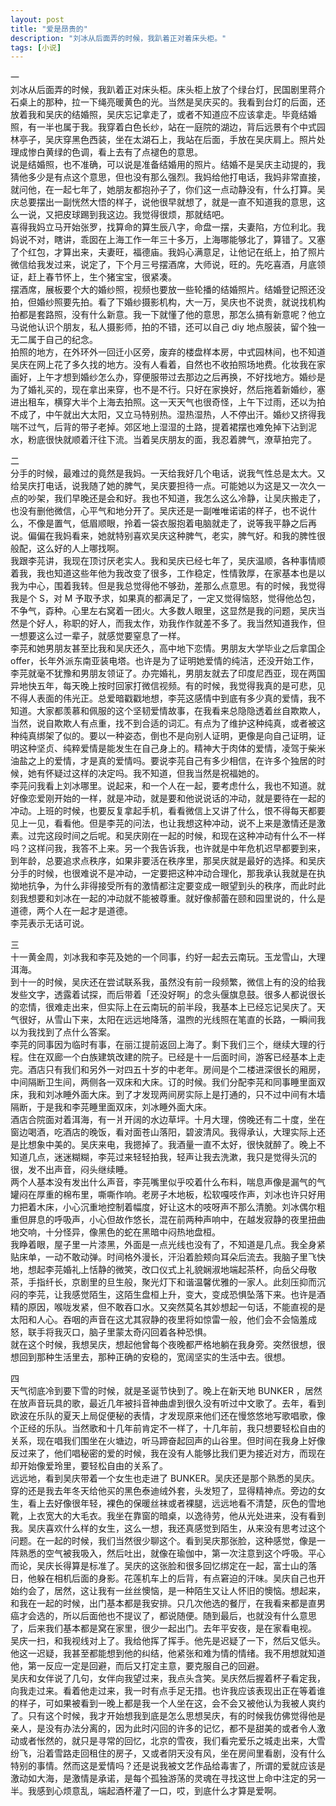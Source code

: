 ```yaml
---
layout: post
title: "爱是昂贵的"
description: "刘冰从后面弄的时候，我趴着正对着床头柜。"
tags: [小说]
---
```


一<br>
刘冰从后面弄的时候，我趴着正对床头柜。床头柜上放了个绿台灯，民国剧里蒋介石桌上的那种，拉一下绳亮暖黄色的光。当然是吴庆买的。我看到台灯的后面，还放着我和吴庆的结婚照，吴庆忘记拿走了，或者不知道应不应该拿走。毕竟结婚照，有一半也属于我。我穿着白色长纱，站在一庭院的湖边，背后远景有个中式园林亭子，吴庆穿黑色西装，坐在太湖石上，我站在后面，手放在吴庆肩上。照片处理成惨白黄绿的色调，看上去有了点褪色的意思。<br>
说是结婚照，也不准确，可以说是准备结婚用的照片。结婚不是吴庆主动提的，我猜他多少是有点这个意思，但也没有那么强烈。我妈给他打电话，我妈非常直接，就问他，在一起七年了，她朋友都抱孙子了，你们这一点动静没有，什么打算。吴庆总要摆出一副恍然大悟的样子，说他很早就想了，就是一直不知道我的意思，这么一说，又把皮球踢到我这边。我觉得很烦，那就结吧。<br>
喜得我妈立马开始张罗，找算命的算生辰八字，命盘一摆，夫妻陷，方位利北。我妈说不对，瞎讲，乖囡在上海工作一年三十多万，上海哪能够北了，算错了。又塞了个红包，才算出来，夫妻旺，福德庙。我妈心满意足，让他记在纸上，拍了照片微信给我发过来，说定了，下个月三号摆酒席，大师说，旺的。先吃喜酒，月底领证，赶上春节怀上，生个猪宝宝，很紧凑。<br>
摆酒席，展板要个大的婚纱照，视频也要放一些轮播的结婚照片。结婚登记照还没拍，但婚纱照要先拍。看了下婚纱摄影机构，大一万，吴庆也不说贵，就说找机构拍都是套路照，没有什么新意。我一下就懂了他的意思，那怎么搞有新意呢？他立马说他认识个朋友，私人摄影师，拍的不错，还可以自己 diy 地点服装，留个独一无二属于自己的纪念。<br>
拍照的地方，在外环外一回迁小区旁，废弃的楼盘样本房，中式园林间，也不知道吴庆在网上花了多久找的地方。没有人看着，自然也不收拍照场地费。化妆我在家画好，上午才想到婚纱怎么办，穿便服带过去那边之后再换，不好找地方。婚纱是为了婚礼买的，现在拿出来穿，也不是不行。只好在家换好，然后拖着新婚纱，塞进出租车，横穿大半个上海去拍照。这一天天气也很奇怪，上午下过雨，还以为拍不成了，中午就出大太阳，又立马特别热。湿热湿热，人不停出汗。婚纱又挤得我喘不过气，后背的带子老掉。郊区地上湿湿的土路，提着裙摆也难免掉下沾到泥水，粉底很快就顺着汗往下流。当着吴庆朋友的面，我忍着脾气，潦草拍完了。<br>

二<br>
分手的时候，最难过的竟然是我妈。一天给我好几个电话，说我气性总是太大。又给吴庆打电话，说我随了她的脾气，吴庆要担待一点。可能她以为这是又一次久一点的吵架，我们早晚还是会和好。我也不知道，我怎么这么冷静，让吴庆搬走了，也没有删他微信，心平气和地分开了。吴庆还是一副唯唯诺诺的样子，也不说什么，不像是置气，低眉顺眼，拎着一袋衣服抱着电脑就走了，说等我平静之后再说。偏偏在我妈看来，她就特别喜欢吴庆这种脾气，老实，脾气好。和我的脾性很般配，这么好的人上哪找啊。<br>
我跟李芫讲，我现在顶讨厌老实人。我和吴庆已经七年了，吴庆温顺，各种事情顺着我，我也知道这些年他为我改变了很多，工作稳定，性情敦厚，在家基本也是以我为中心，围着我转。但是我总觉得他不够劲，差那么点意思。有的时候，我觉得我是个 S，对 M 予取予求，如果真的都满足了，一定又觉得恼怒，觉得他怂包，不争气，孬种。心里左右窝着一团火。大多数人眼里，这显然是我的问题，吴庆当然是个好人，称职的好人，而我太作，劝我作作就差不多了。我当然知道我作，但一想要这么过一辈子，就感觉要窒息了一样。<br>
李芫和她男朋友甚至比我和吴庆还久，高中地下恋情。男朋友大学毕业之后拿国企 offer，长年外派东南亚装电塔。也许是为了证明她爱情的纯洁，还没开始工作，李芫就毫不犹豫和男朋友领证了。办完婚礼，男朋友就去了印度尼西亚，现在两国异地快五年，每天晚上按时回家打微信视频。有的时候，我觉得我真的是可悲，见不得人表面的伟光正。总爱暗戳戳地想，李芫这感情中到底有多少真的爱情，我不知道。大家都羡慕和佩服的这个坚韧爱情故事，在我看来总隐隐透着丝自欺欺人，当然，说自欺欺人有点重，找不到合适的词汇。有点为了维护这种纯真，或者被这种纯真绑架了似的。要以一种姿态，倒也不是向别人证明，更像是向自己证明，证明这种坚贞、纯粹爱情是能发生在自己身上的。精神大于肉体的爱情，凌驾于柴米油盐之上的爱情，才是真的爱情吗。要说李芫自己有多少相信，在许多个独居的时候，她有怀疑过这样的决定吗。我不知道，但我当然是祝福她的。<br>
李芫问我看上刘冰哪里。说起来，和一个人在一起，要考虑什么，我也不知道。就好像恋爱刚开始的一样，就是冲动，就是要和他说说话的冲动，就是要待在一起的冲动。上班的时候，也要反复拿起手机，看看微信上又讲了什么，恨不得每天都要见上一见，看看他。但是李芫的问法，也让我想这种冲动，说不上来是激情还是激素。过完这段时间之后呢。和吴庆刚在一起的时候，和现在这种冲动有什么不一样吗？这样问我，我答不上来。另一个我告诉我，也许就是中年危机迟早都要到来，到年龄，总要追求点秩序，如果非要活在秩序里，那吴庆就是最好的选择。和吴庆分手的时候，也很难说不是冲动，一定要把这种冲动合理化，那我承认我就是在执拗地抗争，为什么非得接受所有的激情都注定要变成一眼望到头的秩序，而此时此刻我想要和刘冰在一起的冲动就不能被尊重。就好像郝蕾在颐和园里说的，什么是道德，两个人在一起才是道德。<br>
李芫表示无话可说。<br>

三<br>
十一黄金周，刘冰我和李芫及她的一个同事，约好一起去云南玩。玉龙雪山，大理洱海。<br>
到十一的时候，吴庆还在尝试联系我，虽然没有前一段频繁，微信上有的没的给我发些文字，透露着试探，而后带着「还没好啊」的念头偃旗息鼓。很多人都说很长的恋情，很难走出来，但实际上在云南玩的前半段，我基本上已经忘记吴庆了。天气很好，从雪山下来，太阳在远远地降落，温煦的光线照在笔直的长路，一瞬间我以为我找到了点什么答案。<br>
李芫的同事因为临时有事，在丽江提前返回上海了。剩下我们三个，继续大理的行程。住在双廊一个白族建筑改建的院子。已经是十一后面时间，游客已经基本上走完。酒店只有我们和另外一对四五十岁的中老年。房间是个二楼进深很长的厢房，中间隔断卫生间，两侧各一双床和大床。订的时候。我们分配李芫和同事睡里面双床，我和刘冰睡外面大床。到了才发现两间房实际上是打通的，只不过中间有木墙隔断，于是我和李芫睡里面双床，刘冰睡外面大床。<br>
酒店合院面对着洱海，有一爿开阔的水边草坪。十月大理，傍晚还有二十度，坐在窗边喝酒，吃酒店的晚饭，看对面苍山落阳，碧波清风。我得承认，大理实际上还是比想象中美的。吴庆来电，我摁掉了。我酒量一直不太好，很快就醉了。晚上不知道几点，迷迷糊糊，李芫过来轻轻拍我，轻声让我去洗漱，我只是觉得头沉的很，发不出声音，闷头继续睡。<br>
两个人基本没有发出什么声音，李芫嘴里似乎咬着什么布料，喘息声像是漏气的气罐闷在厚重的棉布里，嘶嘶作响。老房子木地板，松软嘎吱作声，刘冰也许只好用力把着木床，小心沉重地控制着幅度，好让这木的吱呀声不那么清脆。刘冰偶尔粗重但屏息的呼吸声，小心但故作悠长，混在前两种声响中，在越发寂静的夜里扭曲地交响，十分怪异，像黑色的蛇在黑暗中闷热地盘桓。<br>
我睁着眼，屋子里一片漆黑，外面是一点光线也没有了，不知道是几点。我全身紧贴床单，一动不敢动弹。时间格外漫长，汗沿着脸颊向耳朵后流去。我脑子里飞快地，想起李芫婚礼上恬静的微笑，改口仪式上礼貌娴淑地端起茶杯，向岳父母敬茶，手指纤长，京剧里的旦生般，聚光灯下和谐温馨优雅的一家人。此刻压抑而沉闷的李芫，让我感觉陌生，这陌生盘桓上升，变大，变成恐惧坠落下来。也许是酒精的原因，喉咙发紧，但不敢吞口水。又突然莫名其妙想起一句话，不能直视的是太阳和人心。吞咽的声音在这尤其寂静的夜里将如惊雷一般，他们会不会恼羞成怒，联手将我灭口，脑子里蒙太奇闪回着各种恐惧。<br>
就在这个时候，我想吴庆，想起他曾每个夜晚都严格地躺在我身旁。突然很想，很想回到那种生活里去，那种正确的安稳的，宽阔坚实的生活中去。很想。<br>

四<br>
天气彻底冷到要下雪的时候，就是圣诞节快到了。晚上在新天地 BUNKER ，居然在放声音玩具的歌，最近几年被抖音神曲虐到很久没有听过中文歌了。去年，看到欧波在乐队的夏天上局促便秘的表情，才发现原来他们还在慢悠悠地写歌唱歌，像个正经的乐队。当然歌和十几年前肯定不一样了，十几年前，我只想要轻松自由的关系，现在唱我们围坐在火塘边，听马蹄奋起回声的山谷里。但时间在我身上好像反过来了，他们唱秘密的爱的时候，我在没有人能够比我们更为接近对方，而现在却开始像爱玲里，要轻松自由的关系了。<br>
远远地，看到吴庆带着一个女生也走进了 BUNKER。吴庆还是那个熟悉的吴庆。穿的还是我去年冬天给他买的黑色泰迪绒外套，头发短了，显得精神点。旁边的女生，看上去好像很年轻，裸色的保暖丝袜或者裸腿，远远地看不清楚，灰色的雪地靴，上衣宽大的大毛衣。我坐在靠窗的暗桌，以逸待劳，他从光处进来，没有看到我。吴庆喜欢什么样的女生，这么一想，我还真感觉到陌生，从来没有思考过这个问题。在一起的时候，我们当然很少聊这个。看到吴庆那张脸，这种感觉，像是一阵熟悉的空气被我吸入，然后吐出，就像在瑜伽中，第一次注意到这个呼吸。平心而论，吴庆长得算是标准了。吴庆的这张脸和很多回忆绑定在一起，富士山的落日，他躲在相机后面的身影。花莲机车上的后背，有点窘迫的汗味。吴庆自己也开始约会了，居然，这让我有一丝丝懊恼，是一种陌生又让人怀旧的懊恼。想起来，和我在一起的时候，出门基本都是我安排。只几次他选的餐厅，在我看来都是直男癌才会选的，所以后面他也不提议了，都说随便。随到最后，也就没有什么意思了，后来我们基本都是窝在家里，很少一起出门。去年平安夜，是在家看电视。<br>
吴庆一扫，和我视线对上了。我给他挥了挥手。他先是迟疑了一下，然后又低头。他这一迟疑，我甚至都能想到他的纠结，他紧张和难为情的情绪。我不用想就知道他，第一反应一定是回避，而后又打定主意，要克服自己的回避。<br>
吴庆和女伴说了几句，女伴向我望过来，我点头含笑。吴庆然后握着杯子看定我，向我走过来。看着他走过来，我一时有点手足无措。也许我应该表现出正在等着谁的样子，可如果被看到一晚上都是我一个人坐在这，会不会又被他认为我被人爽约了。只有这个时候，我才开始想我到底是怎么思想吴庆，有的时候我仿佛觉得他是亲人，是没有办法分离的，因为此时闪回的许多的记忆，都不是甜美的或者令人激动或者怅然的，就只是寻常的回忆，北京的雪夜，我们看完爱乐之城走出来，大雪纷飞，沿着雪路走回租住的房子，又或者阴天没有风，坐在房间里看剧，没有什么特别的事情。然而这是爱情吗？还是说我被文艺作品给毒害了，所谓的爱就应该是激动如大海，是激情是承诺，是每个孤独游荡的灵魂在寻找这世上命中注定的另一半。我感到心烦意乱，端起酒杯灌了一口，哎，到底什么才算是爱啊。
